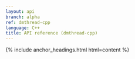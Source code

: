 ```yaml
---
layout: api
branch: alpha
ref: dmthread-cpp
language: C++
title: API reference (dmthread-cpp)
---
```

{% include anchor_headings.html html=content %}